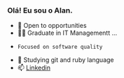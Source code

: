 ### Olá! Eu sou o Alan.


- 🔭 Open to opportunities
- 👨‍🎓 Graduate in IT Managementt ...
-     Focused on software quality
- 🌱 Studying git and ruby language
- 📫 <a href="https://www.linkedin.com/in/alanricardocastro">Linkedin</a>

